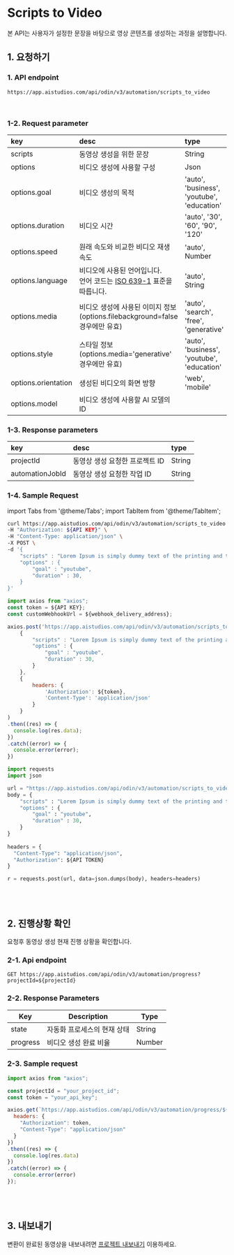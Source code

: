 # Scripts to Video

본 API는 사용자가 설정한 문장을 바탕으로 영상 콘텐츠를 생성하는 과정을 설명합니다.
<br/>

## 1. 요청하기

### 1. API endpoint
```http
https://app.aistudios.com/api/odin/v3/automation/scripts_to_video
```

<br/>

### 1-2. Request parameter
| key | desc | type | required | default | 
| :--- | :--- | :--- | :--- | :--- | 
| scripts | 동영상 생성을 위한 문장 | String | true | - | 
| options | 비디오 생성에 사용할 구성 | Json | false | {} |
| options.goal | 비디오 생성의 목적 | 'auto', 'business', 'youtube', 'education' | false | 'business' |
| options.duration | 비디오 시간 | 'auto', '30', '60', '90', '120' | false | 'auto' |
| options.speed | 원래 속도와 비교한 비디오 재생 속도 | 'auto', Number | false | - |
| options.language | 비디오에 사용된 언어입니다. <br/>언어 코드는 [ISO 639-1](https://www.loc.gov/standards/iso639-2/php/code_list.php) 표준을 따릅니다. | 'auto', String | false | - |
| options.media | 비디오 생성에 사용된 이미지 정보 (options.filebackground=false 경우에만 유효) | 'auto', 'search', 'free', 'generative' | false | - |
| options.style | 스타일 정보 (options.media='generative' 경우에만 유효) | 'auto', 'business', 'youtube', 'education' | false | - |
| options.orientation | 생성된 비디오의 화면 방향 | 'web', 'mobile' | false | 'web' |
| options.model | 비디오 생성에 사용할 AI 모델의 ID |  |  |  |

### 1-3. Response parameters
| key | desc | type | 
| :--- | :--- | :--- | 
| projectId | 동영상 생성 요청한 프로젝트 ID | String | 
| automationJobId | 동영상 생성 요청한 작업 ID | String | 

### 1-4. Sample Request

import Tabs from '@theme/Tabs';
import TabItem from '@theme/TabItem';

<Tabs>
<TabItem value="curl" label="cURL">

```bash
curl https://app.aistudios.com/api/odin/v3/automation/scripts_to_video  \
-H "Authorization: ${API KEY}" \
-H "Content-Type: application/json" \
-X POST \
-d '{
    "scripts" : "Lorem Ipsum is simply dummy text of the printing and typesetting industry.\nLorem Ipsum has been the industrys standard dummy text ever since the 1500s, when an unknown printer took a galley of type and scrambled it to make a type specimen book.",
    "options" : {
        "goal" : "youtube",
        "duration" : 30, 
    }
}'
```

</TabItem>
<TabItem value="js" label="Node.js">

```js
import axios from "axios"; 
const token = ${API KEY};
const customWebhookUrl = ${webhook_delivery_address};

axios.post('https://app.aistudios.com/api/odin/v3/automation/scripts_to_video', 
    {
        "scripts" : "Lorem Ipsum is simply dummy text of the printing and typesetting industry.\nLorem Ipsum has been the industrys standard dummy text ever since the 1500s, when an unknown printer took a galley of type and scrambled it to make a type specimen book.",
        "options" : {
            "goal" : "youtube",
            "duration" : 30, 
        }
    }, 
    {
        headers: {
            'Authorization': ${token},
            'Content-Type': 'application/json'
        }
    }
)
.then((res) => {
  console.log(res.data);
})
.catch((error) => {
  console.error(error);
})
```

</TabItem>
<TabItem value="py" label="Python">

```py
import requests
import json

url = "https://app.aistudios.com/api/odin/v3/automation/scripts_to_video"
body = {
    "scripts" : "Lorem Ipsum is simply dummy text of the printing and typesetting industry.\nLorem Ipsum has been the industrys standard dummy text ever since the 1500s, when an unknown printer took a galley of type and scrambled it to make a type specimen book.",
    "options" : {
        "goal" : "youtube",
        "duration" : 30, 
    }
}
    
headers = {
  "Content-Type": "application/json",
  "Authorization": ${API TOKEN}
}

r = requests.post(url, data=json.dumps(body), headers=headers)
```

</TabItem>
</Tabs>

<br/>
<br/>

## 2. 진행상황 확인
요청후 동영상 생성 현재 진행 상황을 확인합니다.

### 2-1. Api endpoint
```http
GET https://app.aistudios.com/api/odin/v3/automation/progress?projectId=${projectId}
```

### 2-2. Response Parameters
| Key | Description | Type |
| --- | --- | --- |
| state | 자동화 프로세스의 현재 상태 | String |
| progress | 비디오 생성 완료 비율 | Number |

### 2-3. Sample request
```jsx
import axios from "axios";

const projectId = "your_project_id";
const token = "your_api_key";

axios.get(`https://app.aistudios.com/api/odin/v3/automation/progress/${projectId}`, {}, {
  headers: {
    "Authorization": token,
    "Content-Type": "application/json"
  }
})
.then((res) => {
  console.log(res.data)
})
.catch((error) => {
  console.error(error)
});
```
<br/>
<br/>

## 3. 내보내기
변환이 완료된 동영상을 내보내려면 [프로젝트 내보내기](/aistudioV3/reference/export-project) 이용하세요.
